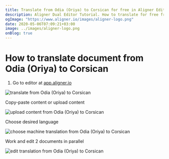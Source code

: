 ```yaml
---
title: Translate from Odia (Oriya) to Corsican for free in Aligner Editor
description: Aligner Dual Editor Tutorial. How to translate for free from Odia (Oriya) to Corsican. Aligner is multilingual document management platform. 
ogImage: "https://www.aligner.io/images/aligner-logo.png"
date: 2020-05-06T07:09:21+03:00
image: ../images/aligner-logo.png
onBlog: true
---
```


# How to translate document from Odia (Oriya) to Corsican

1. Go to editor at [app.aligner.io](https://app.aligner.io "Aligner App web page")

![translate from Odia (Oriya) to Corsican](../aligner-blank-editor.png "translate from Odia (Oriya) to Corsican")

Copy-paste content or upload content

![upload content from Odia (Oriya) to Corsican](../aligner-uploaded-document.png "upload content from Odia (Oriya) to Corsican")

Choose desired language

![choose machine translation from Odia (Oriya) to Corsican](../aligner-language-dropdown.png "choose machine translation from Odia (Oriya) to Corsican")

Work and edit 2 documents in parallel

![edit translation from Odia (Oriya) to Corsican](../aligner-double-sitded-editor.png "edit translation from Odia (Oriya) to Corsican")

